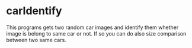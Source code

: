 # carIdentify
This programs  gets two random car images and identify them whether image is belong to same car or not. If so you can do also size comparison between two same cars.

